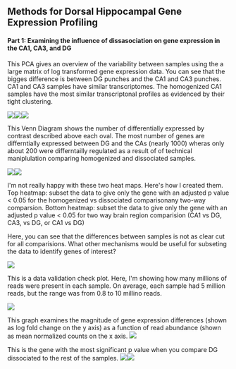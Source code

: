 Methods for Dorsal Hippocampal Gene Expression Profiling
--------------------------------------------------------

#### Part 1: Examining the influence of dissasociation on gene expression in the CA1, CA3, and DG

This PCA gives an overview of the variability between samples using the a large matrix of log transformed gene expression data. You can see that the bigges difference is between DG punches and the CA1 and CA3 punches. CA1 and CA3 samples have similar transcriptomes. The homogenized CA1 samples have the most similar transcriptonal profiles as evidenced by their tight clustering.

![](../figures/allregions_onlyhomodiss/PCA-1.png)![](../figures/allregions_onlyhomodiss/PCA-2.png)![](../figures/allregions_onlyhomodiss/PCA-3.png)

This Venn Diagram shows the number of differentially expressed by contrast described above each oval. The most number of genes are differntially expressed between DG and the CAs (nearly 1000) wheras only about 200 were differntailly regulated as a result of of technical maniplulation comparing homogenized and dissociated samples.

![](../figures/allregions_onlyhomodiss/VennDiagram-1.png)![](../figures/allregions_onlyhomodiss/VennDiagram-2.png)

I'm not really happy with these two heat maps. Here's how I created them. Top heatmap: subset the data to give only the gene with an adjusted p value \< 0.05 for the homogenized vs dissociated comparisonany two-way comparsion. Bottom heatmap: subset the data to give only the gene with an adjusted p value \< 0.05 for two way brain region comparision (CA1 vs DG, CA3, vs DG, or CA1 vs DG)

Here, you can see that the differences between samples is not as clear cut for all comparisions. What other mechanisms would be useful for subseting the data to identify genes of interest?

![](../figures/allregions_onlyhomodiss/Heatmap100DEgenes-1.png)

This is a data validation check plot. Here, I'm showing how many millions of reads were present in each sample. On average, each sample had 5 million reads, but the range was from 0.8 to 10 millino reads.

![](../figures/allregions_onlyhomodiss/readcounts-1.png)

This graph examines the magnitude of gene expression differences (shown as log fold change on the y axis) as a function of read abundance (shown as mean normalized counts on the x axis.
![](../figures/allregions_onlyhomodiss/MAplot-1.png)

This is the gene with the most significant p value when you compare DG dissociated to the rest of the samples. ![](../figures/allregions_onlyhomodiss/mostsignificantgene-1.png)![](../figures/allregions_onlyhomodiss/mostsignificantgene-2.png)
